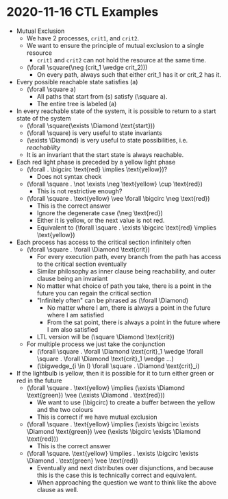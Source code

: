 # 2020-11-16 CTL Examples

* Mutual Exclusion
  * We have 2 processes, `crit1`, and `crit2`.
  * We want to ensure the principle of mutual exclusion to a single resource
    * `crit1` and `crit2` can not hold the resource at the same time.
  * \(\forall \square(\neg (crit_1 \wedge crit_2))\)
    * On every path, always such that either crit_1 has it or crit_2 has it. 
* Every possible reachable state satisfies \(a\)
  * \(\forall \square a\)
    * All paths that start from \(s\) satisfy \(\square a\).
    * The entire tree is labeled \(a\)
* In every reachable state of the system, it is possible to return to a start state of the system
  * \(\forall \square(\exists \Diamond \text{start})\)
  * \(\forall \square\) is very useful to state invariants
  * \(\exists \Diamond\) is very useful to state possibilities, i.e. *reachability*
  * It is an invariant that the start state is always reachable.
* Each red light phase is preceded by a yellow light phase
  * \(\forall . \bigcirc \text{red} \implies \text{yellow}\)?
    * Does not syntax check
  * \(\forall \square . \not \exists \neg \text{yellow} \cup \text{red}\)
    * This is not restrictive enough?
  * \(\forall \square . \text{yellow} \vee \forall \bigcirc \neg \text{red}\)
    * This is the correct answer
    * Ignore the degenerate case \(\neg \text{red}\)
    * Either it is yellow, or the next value is not red.
    * Equivalent to \(\forall \square . \exists \bigcirc \text{red} \implies \text{yellow}\)
* Each process has access to the critical section infinitely often
  * \(\forall \square . \forall \Diamond \text{crit}\)
    * For every execution path, every branch from the path has access to the critical section eventually
    * Similar philosophy as inner clause being reachability, and outer clause being an invariant
    * No matter what choice of path you take, there is a point in the future you can regain the critical section
    * "Infinitely often" can be phrased as \(\forall \Diamond\)
      * No matter where I am, there is always a point in the future where I am satisfied
      * From the sat point, there is always a point in the future where I am also satisfied 
    * LTL version will be \(\square \Diamond \text{crit}\)
  * For multiple process we just take the conjunction
    * \(\forall \square . \forall \Diamond \text{crit}_1 \wedge \forall \square . \forall \Diamond \text{crit}_1 \wedge ...\)
    * \(\bigwedge_{i \in I} \forall \square . \Diamond \text{crit}_i\)
* If the lightbulb is yellow, then it is possible for it to turn either green or red in the future
  * \(\forall \square . \text{yellow} \implies (\exists \Diamond \text{green}) \vee (\exists \Diamond .  \text{red})\)
    * We want to use \(\bigcirc\) to create a buffer between the yellow and the two colours
    * This is correct if we have mutual exclusion
  * \(\forall \square . \text{yellow} \implies (\exists \bigcirc \exists \Diamond \text{green}) \vee (\exists \bigcirc \exists \Diamond \text{red})\)
    * This is the correct answer
  * \(\forall \square. \text{yellow} \implies . \exists \bigcirc \exists \Diamond . \text{green} \vee \text{red}\)
    * Eventually and next distributes over disjunctions, and because this is the case this is technically correct and equivalent.
    * When approaching the question we want to think like the above clause as well.